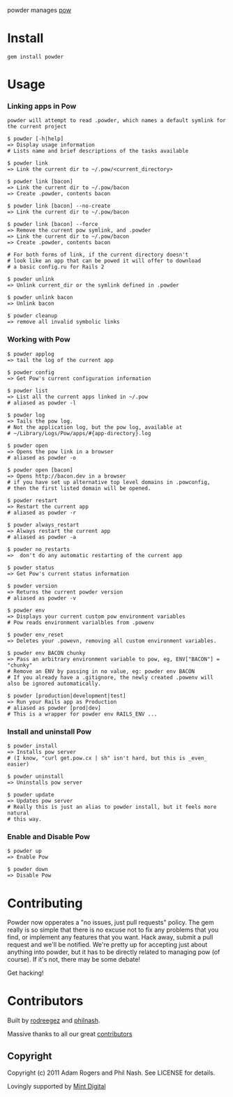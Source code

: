 powder manages [pow](http://pow.cx/)

# Install #

    gem install powder

# Usage #


### Linking apps in Pow ###

    powder will attempt to read .powder, which names a default symlink for the current project

    $ powder [-h|help]
    => Display usage information
    # Lists name and brief descriptions of the tasks available

    $ powder link
    => Link the current dir to ~/.pow/<current_directory>

    $ powder link [bacon]
    => Link the current dir to ~/.pow/bacon
    => Create .powder, contents bacon

    $ powder link [bacon] --no-create
    => Link the current dir to ~/.pow/bacon

    $ powder link [bacon] --force
    => Remove the current pow symlink, and .powder
    => Link the current dir to ~/.pow/bacon
    => Create .powder, contents bacon

    # For both forms of link, if the current directory doesn't
    # look like an app that can be powed it will offer to download
    # a basic config.ru for Rails 2

    $ powder unlink
    => Unlink current_dir or the symlink defined in .powder

    $ powder unlink bacon
    => Unlink bacon

    $ powder cleanup
    => remove all invalid symbolic links

### Working with Pow ###

    $ powder applog
    => tail the log of the current app

    $ powder config
    => Get Pow's current configuration information

    $ powder list
    => List all the current apps linked in ~/.pow
    # aliased as powder -l

    $ powder log
    => Tails the pow log.
    # Not the application log, but the pow log, available at
    # ~/Library/Logs/Pow/apps/#{app-directory}.log

    $ powder open
    => Opens the pow link in a browser
    # aliased as powder -o

    $ powder open [bacon]
    => Opens http://bacon.dev in a browser
    # if you have set up alternative top level domains in .powconfig,
    # then the first listed domain will be opened.

    $ powder restart
    => Restart the current app
    # aliased as powder -r

    $ powder always_restart
    => Always restart the current app
    # aliased as powder -a

    $ powder no_restarts
    =>  don't do any automatic restarting of the current app

    $ powder status
    => Get Pow's current status information

    $ powder version
    => Returns the current powder version
    # aliased as powder -v

    $ powder env
    => Displays your current custom pow environment variables
    # Pow reads environment varialbles from .powenv

    $ powder env_reset
    => Deletes your .powevn, removing all custom environment variables.

    $ powder env BACON chunky
    => Pass an arbitrary environment variable to pow, eg, ENV["BACON"] = "chunky"
    # Remove an ENV by passing in no value, eg: powder env BACON
    # If you already have a .gitignore, the newly created .powenv will also be ignored automatically.

    $ powder [production|development|test]
    => Run your Rails app as Production
    # aliased as powder [prod|dev]
    # This is a wrapper for powder env RAILS_ENV ...

    
### Install and uninstall Pow ###

    $ powder install
    => Installs pow server
    # (I know, "curl get.pow.cx | sh" isn't hard, but this is _even_ easier)

    $ powder uninstall
    => Uninstalls pow server

    $ powder update
    => Updates pow server
    # Really this is just an alias to powder install, but it feels more natural
    # this way.

### Enable and Disable Pow ###

    $ powder up
    => Enable Pow

    $ powder down
    => Disable Pow
    
# Contributing #
Powder now opperates a "no issues, just pull requests" policy. The gem really is so simple that there is no excuse not to fix any problems that you find, or implement any features that you want. Hack away, submit a pull request and we'll be notified. We're pretty up for accepting just about anything into powder, but it has to be directly related to managing pow (of course). If it's not, there may be some debate!

Get hacking!

# Contributors #

Built by [rodreegez](https://github.com/Rodreegez) and [philnash](https://github.com/philnash).

Massive thanks to all our great
[contributors](https://github.com/Rodreegez/powder/contributors)

## Copyright ##

Copyright (c) 2011 Adam Rogers and Phil Nash. See LICENSE for details.

Lovingly supported by [Mint Digital](http://mintdigital.com)
